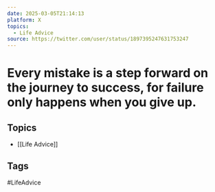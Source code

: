 ```yaml
---
date: 2025-03-05T21:14:13
platform: X
topics:
  - Life Advice
source: https://twitter.com/user/status/1897395247631753247
---
```

# Every mistake is a step forward on the journey to success, for failure only happens when you give up.

## Topics
- [[Life Advice]]

## Tags
#LifeAdvice
